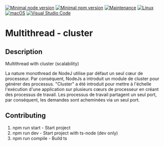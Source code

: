 [![Minimal node version](https://img.shields.io/static/v1?label=node&message=%3E=16.15&logo=node.js&color)](https://nodejs.org/about/releases/)
[![Minimal npm version](https://img.shields.io/static/v1?label=npm&message=%3E=8.5.5&logo=npm&color)](https://github.com/npm/cli/releases)
[![Maintenance](https://img.shields.io/badge/Maintained%3F-yes-green.svg)](https://GitHub.com/stephen-shopopop/node-ts/graphs/commit-activity)
[![Linux](https://svgshare.com/i/Zhy.svg)](https://svgshare.com/i/Zhy.svg)
[![macOS](https://svgshare.com/i/ZjP.svg)](https://svgshare.com/i/ZjP.svg)
[![Visual Studio Code](https://img.shields.io/badge/--007ACC?logo=visual%20studio%20code&logoColor=ffffff)](https://code.visualstudio.com/)

# Multithread - cluster

## Description

Multithread with cluster (scalability)

La nature monothread de NodeJ utilise par défaut un seul cœur de processeur. Par conséquent, NodeJs a introduit un module de cluster pour générer des processus. "Cluster" a été introduit pour mettre à l'échelle l'exécution d'une application sur plusieurs cœurs de processeur en créant des processus de travail. Les processus de travail partagent un seul port, par conséquent, les demandes sont acheminées via un seul port.

## Contributing

1. npm run start -  Start project
2. npm run dev - Start project with ts-node (dev only)
3. npm run compile - Build ts
